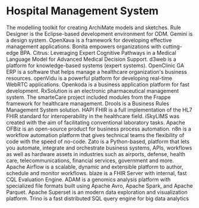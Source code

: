 # Hospital Management System

The modelling toolkit for creating ArchiMate models and sketches. Rule Designer is the Eclipse-based development environment for ODM. Gemini is a design system. OpenXava is a framework for developing effective management applications. Bonita empowers organizations with cutting-edge BPA. Citrus: Leveraging Expert Cognitive Pathways in a Medical Language Model for Advanced Medical Decision Support. d3web is a platform for knowledge-based systems (expert systems). OpenClinic GA ERP is a software that helps manage a healthcare organization's business resources. openVidu is a powerful platform for developing real-time WebRTC applications. Openkoda is a business application platform for fast development. RxSolution is an electronic pharmaceutical management system. The smarteCare project included modules from the Frappe framework for healthcare management. Drools is a Business Rules Management System solution. HAPI FHIR is a full implementation of the HL7 FHIR standard for interoperability in the healthcare field. iSkyLIMS was created with the aim of facilitating conventional laboratory tasks. Apache OFBiz is an open-source product for business process automation. n8n is a workflow automation platform that gives technical teams the flexibility of code with the speed of no-code. Zato is a Python-based, platform that lets you automate, integrate and orchestrate business systems, APIs, workflows as well as hardware assets in industries such as airports, defense, health care, telecommunications, financial services, government and more. Apache Airflow is a scalable, dynamic and extensible platform to author, schedule and monitor workflows. blaze is a FHIR Server with internal, fast CQL Evaluation Engine. ADAM is a genomics analysis platform with specialized file formats built using Apache Avro, Apache Spark, and Apache Parquet. Apache Superset is an modern data exploration and visualization platform. Trino is a fast distributed SQL query engine for big data analytics